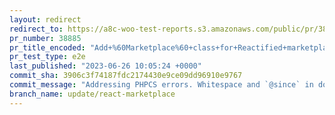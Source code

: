 ```yaml
---
layout: redirect
redirect_to: https://a8c-woo-test-reports.s3.amazonaws.com/public/pr/38885/e2e/index.html
pr_number: 38885
pr_title_encoded: "Add+%60Marketplace%60+class+for+Reactified+marketplace"
pr_test_type: e2e
last_published: "2023-06-26 10:05:24 +0000"
commit_sha: 3906c3f74187fdc2174430e9ce09dd96910e9767
commit_message: "Addressing PHPCS errors. Whitespace and `@since` in docblock."
branch_name: update/react-marketplace
---
```

